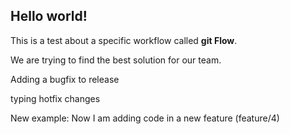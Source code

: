 ## Hello world!

This is a test about a specific workflow called **git Flow**.

We are trying to find the best solution for our team.

Adding a bugfix to release

typing hotfix changes

New example: Now I am adding code in a new feature (feature/4)